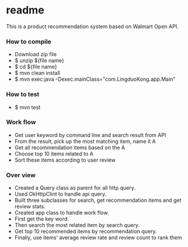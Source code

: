 # readme

This is a product recommendation system based on Walmart Open API.

### How to compile

- Download zip file
- $ unzip ${file name}
- $ cd ${file name}
- $ mvn clean install
- $ mvn exec:java -Dexec.mainClass="com.LingduoKong.app.Main"

### How to test

- $ mvn test

### Work flow

- Get user keyword by command line and search result from API
- From the result, pick up the most matching item, name it A
- Get all recommendation items based on the A
- Choose top 10 items related to A
- Sort these items according to user review

### Over view

- Created a Query class as parent for all http query.
- Used OkHttpClint to handle api query.
- Built three subclasses for search, get recommendation items and get review stats.
- Created app class to handle work flow.
- First get the key word.
- Then search the most related item by search query.
- Get top 10 recommended items by recommendation query.
- Finally, use items' average review rate and review count to rank them
